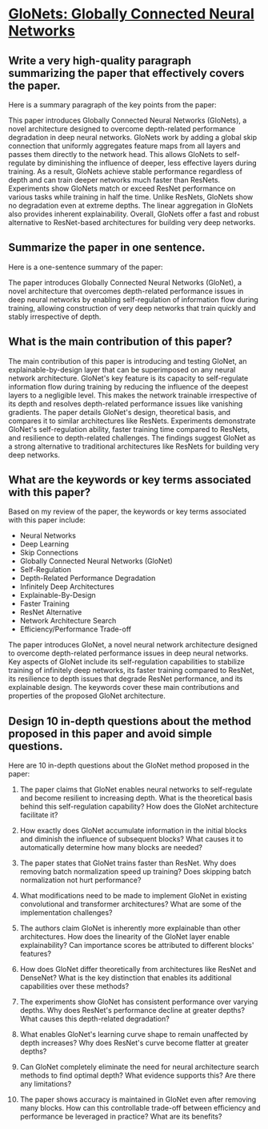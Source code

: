 # [GloNets: Globally Connected Neural Networks](https://arxiv.org/abs/2311.15947)

## Write a very high-quality paragraph summarizing the paper that effectively covers the paper.

 Here is a summary paragraph of the key points from the paper:

This paper introduces Globally Connected Neural Networks (GloNets), a novel architecture designed to overcome depth-related performance degradation in deep neural networks. GloNets work by adding a global skip connection that uniformly aggregates feature maps from all layers and passes them directly to the network head. This allows GloNets to self-regulate by diminishing the influence of deeper, less effective layers during training. As a result, GloNets achieve stable performance regardless of depth and can train deeper networks much faster than ResNets. Experiments show GloNets match or exceed ResNet performance on various tasks while training in half the time. Unlike ResNets, GloNets show no degradation even at extreme depths. The linear aggregation in GloNets also provides inherent explainability. Overall, GloNets offer a fast and robust alternative to ResNet-based architectures for building very deep networks.


## Summarize the paper in one sentence.

 Here is a one-sentence summary of the paper:

The paper introduces Globally Connected Neural Networks (GloNet), a novel architecture that overcomes depth-related performance issues in deep neural networks by enabling self-regulation of information flow during training, allowing construction of very deep networks that train quickly and stably irrespective of depth.


## What is the main contribution of this paper?

 The main contribution of this paper is introducing and testing GloNet, an explainable-by-design layer that can be superimposed on any neural network architecture. GloNet's key feature is its capacity to self-regulate information flow during training by reducing the influence of the deepest layers to a negligible level. This makes the network trainable irrespective of its depth and resolves depth-related performance issues like vanishing gradients. The paper details GloNet's design, theoretical basis, and compares it to similar architectures like ResNets. Experiments demonstrate GloNet's self-regulation ability, faster training time compared to ResNets, and resilience to depth-related challenges. The findings suggest GloNet as a strong alternative to traditional architectures like ResNets for building very deep networks.


## What are the keywords or key terms associated with this paper?

 Based on my review of the paper, the keywords or key terms associated with this paper include:

- Neural Networks
- Deep Learning
- Skip Connections
- Globally Connected Neural Networks (GloNet)
- Self-Regulation
- Depth-Related Performance Degradation
- Infinitely Deep Architectures
- Explainable-By-Design
- Faster Training 
- ResNet Alternative
- Network Architecture Search
- Efficiency/Performance Trade-off

The paper introduces GloNet, a novel neural network architecture designed to overcome depth-related performance issues in deep neural networks. Key aspects of GloNet include its self-regulation capabilities to stabilize training of infinitely deep networks, its faster training compared to ResNet, its resilience to depth issues that degrade ResNet performance, and its explainable design. The keywords cover these main contributions and properties of the proposed GloNet architecture.


## Design 10 in-depth questions about the method proposed in this paper and avoid simple questions.

 Here are 10 in-depth questions about the GloNet method proposed in the paper:

1. The paper claims that GloNet enables neural networks to self-regulate and become resilient to increasing depth. What is the theoretical basis behind this self-regulation capability? How does the GloNet architecture facilitate it?

2. How exactly does GloNet accumulate information in the initial blocks and diminish the influence of subsequent blocks? What causes it to automatically determine how many blocks are needed? 

3. The paper states that GloNet trains faster than ResNet. Why does removing batch normalization speed up training? Does skipping batch normalization not hurt performance?

4. What modifications need to be made to implement GloNet in existing convolutional and transformer architectures? What are some of the implementation challenges?

5. The authors claim GloNet is inherently more explainable than other architectures. How does the linearity of the GloNet layer enable explainability? Can importance scores be attributed to different blocks' features?

6. How does GloNet differ theoretically from architectures like ResNet and DenseNet? What is the key distinction that enables its additional capabilities over these methods?

7. The experiments show GloNet has consistent performance over varying depths. Why does ResNet's performance decline at greater depths? What causes this depth-related degradation?  

8. What enables GloNet's learning curve shape to remain unaffected by depth increases? Why does ResNet's curve become flatter at greater depths?

9. Can GloNet completely eliminate the need for neural architecture search methods to find optimal depth? What evidence supports this? Are there any limitations?

10. The paper shows accuracy is maintained in GloNet even after removing many blocks. How can this controllable trade-off between efficiency and performance be leveraged in practice? What are its benefits?
